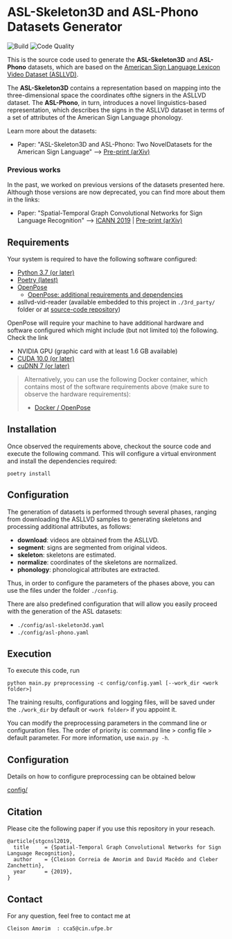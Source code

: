 # **ASL-Skeleton3D** and **ASL-Phono** Datasets Generator

![Build](https://github.com/amorim-cleison/asllvd-skeleton-creator/workflows/Build/badge.svg)
![Code Quality](https://github.com/amorim-cleison/asllvd-skeleton-creator/workflows/Code%20Quality/badge.svg)


This is the source code used to generate the **ASL-Skeleton3D** and **ASL-Phono** datasets, which are based on the [American Sign Language Lexicon Video Dataset (ASLLVD)](http://www.bu.edu/asllrp/av/dai-asllvd.html).

The **ASL-Skeleton3D** contains a representation based on mapping  into  the  three-dimensional  space  the  coordinates  ofthe  signers  in  the  ASLLVD  dataset. The **ASL-Phono**, in turn, introduces a novel linguistics-based representation,  which  describes  the  signs  in  the  ASLLVD  dataset in terms of a set of attributes of the American Sign Language phonology.

Learn more about the datasets:

- Paper: "ASL-Skeleton3D and ASL-Phono: Two NovelDatasets for the American Sign Language" -->
[Pre-print (arXiv)](http://www.cin.ufpe.br/~cca5/asl-3d-phono-datasets)


### Previous works
In the past, we worked on previous versions of the datasets presented here. Although those versions are now deprecated, you can find more about them in the links:

- Paper: "Spatial-Temporal Graph Convolutional Networks for Sign Language Recognition" --> 
[ICANN 2019](https://doi.org/10.1007/978-3-030-30493-5_59) |
[Pre-print (arXiv)](https://arxiv.org/pdf/1901.11164)


## Requirements
Your system is required to have the following software configured:
- [Python 3.7 (or later)](https://www.python.org/downloads/)
- [Poetry (latest)](https://python-poetry.org/)
- [OpenPose](https://github.com/CMU-Perceptual-Computing-Lab/openpose)
  - [OpenPose: additional requirements and dependencies](https://github.com/CMU-Perceptual-Computing-Lab/openpose/blob/master/doc/installation/0_index.md#operating-systems-requirements-and-dependencies)
- asllvd-vid-reader (available embedded to this project in `./3rd_party/` folder or at [source-code repository](https://github.com/amorim-cleison/asllvd-vid-reader))

OpenPose will require your machine to have additional hardware and software configured which might include (but not limited to) the following. Check the link
- NVIDIA GPU (graphic card with at least 1.6 GB available)
- [CUDA 10.0 (or later)](https://developer.nvidia.com/cuda-downloads)
- [cuDNN 7 (or later)](https://developer.nvidia.com/cudnn)


> Alternatively, you can use the following Docker container, which contains most of the software requirements above (make sure to observe the hardware requirements):
> - [Docker / OpenPose](https://hub.docker.com/r/amorimcleison/openpose)


## Installation
Once observed the requirements above, checkout the source code and execute the following command. This will configure a virtual environment and install the dependencies required:

```
poetry install
```

## Configuration
The generation of datasets is performed through several phases, ranging from downloading the ASLLVD samples to generating skeletons and processing additional attributes, as follows:

- **download**: videos are obtained from the ASLLVD.
- **segment**: signs are segmented from original videos.
- **skeleton**: skeletons are estimated.
- **normalize**: coordinates of the skeletons are normalized.
- **phonology**: phonological attributes are extracted.

Thus, in order to configure the parameters of the phases above, you can use the files under the folder `./config`. 


There are also predefined configuration that will allow you easily proceed with the generation of the ASL datasets:
- `./config/asl-skeleton3d.yaml`
- `./config/asl-phono.yaml`



## Execution

To execute this code, run
```
python main.py preprocessing -c config/config.yaml [--work_dir <work folder>]
```
The training results, configurations and logging files, will be saved under the ```./work_dir``` by default or ```<work folder>``` if you appoint it.

You can modify the preprocessing parameters in the command line or configuration files. The order of priority is:  command line > config file > default parameter. For more information, use ```main.py -h```.


## Configuration

Details on how to configure preprocessing can be obtained below

[config/](config/)


## Citation
Please cite the following paper if you use this repository in your reseach.
```
@article{stgcnsl2019,
  title     = {Spatial-Temporal Graph Convolutional Networks for Sign Language Recognition},
  author    = {Cleison Correia de Amorim and David Macêdo and Cleber Zanchettin},
  year      = {2019},
}
```

## Contact
For any question, feel free to contact me at
```
Cleison Amorim  : cca5@cin.ufpe.br
```
